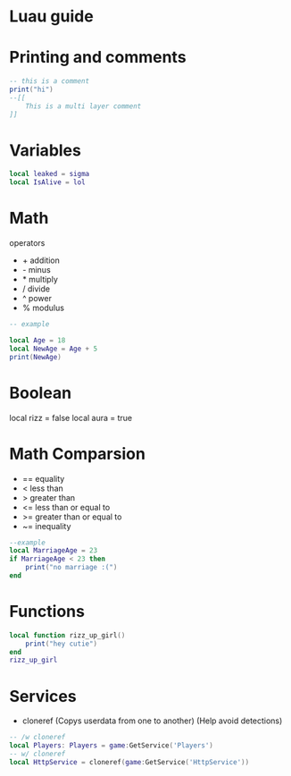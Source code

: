 # Luau guide

# Printing and comments

```lua
-- this is a comment 
print("hi")
--[[
    This is a multi layer comment
]]
```

# Variables
```lua
local leaked = sigma
local IsAlive = lol
```

# Math

operators
- \+ addition
- \- minus
- \* multiply
- / divide
- ^ power
- % modulus

```lua
-- example

local Age = 18
local NewAge = Age + 5
print(NewAge)
```

# Boolean

local rizz = false
local aura = true

# Math Comparsion

- == equality
- < less than
- \> greater than
- <= less than or equal to
- \>= greater than or equal to
- ~= inequality

```lua
--example 
local MarriageAge = 23
if MarriageAge < 23 then
    print("no marriage :(")
end
```

# Functions
```lua
local function rizz_up_girl()
    print("hey cutie")
end
rizz_up_girl
```

# Services
- cloneref (Copys userdata from one to another) (Help avoid detections)

```lua
-- /w cloneref
local Players: Players = game:GetService('Players')
-- w/ cloneref
local HttpService = cloneref(game:GetService('HttpService'))
```
